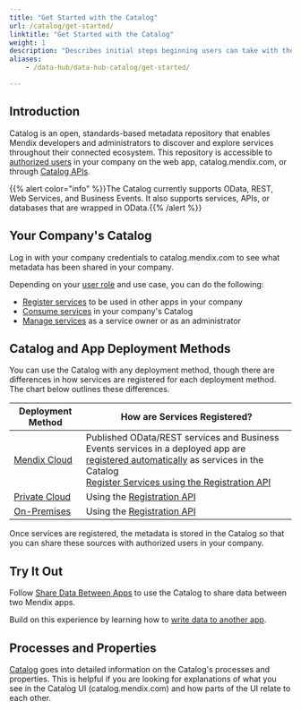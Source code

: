 ```yaml
---
title: "Get Started with the Catalog"
url: /catalog/get-started/
linktitle: "Get Started with the Catalog"
weight: 1
description: "Describes initial steps beginning users can take with their Catalog."
aliases:
    - /data-hub/data-hub-catalog/get-started/

---
```


## Introduction

Catalog is an open, standards-based metadata repository that enables Mendix developers and administrators to discover and explore services throughout their connected ecosystem. This repository is accessible to [authorized users](/catalog/manage-data-sources/user-roles/) in your company on the web app, catalog.mendix.com, or through [Catalog APIs](/apidocs-mxsdk/apidocs/catalog-apis/).

{{% alert color="info" %}}The Catalog currently supports OData, REST, Web Services, and Business Events. It also supports services, APIs, or databases that are wrapped in OData.{{% /alert %}}

## Your Company's Catalog

Log in with your company credentials to catalog.mendix.com to see what metadata has been shared in your company. 

Depending on your [user role](/catalog/manage-data-sources/user-roles/) and use case, you can do the following:

* [Register services](/catalog/register-data-sources/) to be used in other apps in your company
* [Consume services](/catalog/consume/) in your company's Catalog
* [Manage services](/catalog/manage-data-sources/) as a service owner or as an administrator

## Catalog and App Deployment Methods

You can use the Catalog with any deployment method, though there are differences in how services are registered for each deployment method. The chart below outlines these differences.

| Deployment Method | How are Services Registered? | 
| --- | --- |
| [Mendix Cloud](/developerportal/deploy/mendix-cloud-deploy/) | Published OData/REST services and Business Events services in a deployed app are [registered automatically](/catalog/register/register-data/#mendix-cloud) as services in the Catalog <br> [Register Services using the Registration API](/apidocs-mxsdk/apidocs/registration-api/) |
| [Private Cloud](/developerportal/deploy/private-cloud/) | Using the [Registration API](/apidocs-mxsdk/apidocs/registration-api/) |
| [On-Premises](/developerportal/deploy/on-premises-design/) | Using the [Registration API](/apidocs-mxsdk/apidocs/registration-api/) |

Once services are registered, the metadata is stored in the Catalog so that you can share these sources with authorized users in your company.

## Try It Out

Follow [Share Data Between Apps](/howto/integration/share-data/) to use the Catalog to share data between two Mendix apps.

Build on this experience by learning how to [write data to another app](/howto/integration/write-data/).

## Processes and Properties

[Catalog](/catalog/) goes into detailed information on the Catalog's processes and properties. This is helpful if you are looking for explanations of what you see in the Catalog UI (catalog.mendix.com) and how parts of the UI relate to each other.
